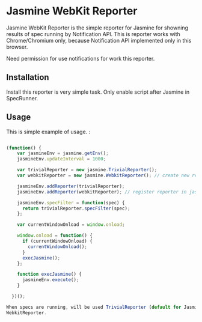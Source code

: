 # Jasmine WebKit Reporter

Jasmine WebKit Reporter is the simple reporter for Jasmine for showning results
of spec running by Notification API. This is reporter works with Chrome/Chromium
only, because Notification API implemented only in this browser.

Need permission for use notifications for work this reporter.

## Installation

Install this reporter is very simple task. Only enable script after Jasmine in
SpecRunner.

## Usage

This is simple example of usage. :

``` javascript

(function() {
    var jasmineEnv = jasmine.getEnv();
    jasmineEnv.updateInterval = 1000;

    var trivialReporter = new jasmine.TrivialReporter();
    var webkitReporter = new jasmine.WebkitReporter(); // create new reporter instance

    jasmineEnv.addReporter(trivialReporter);
    jasmineEnv.addReporter(webkitReporter); // register reporter in jasmineEnv

    jasmineEnv.specFilter = function(spec) {
      return trivialReporter.specFilter(spec);
    };

    var currentWindowOnload = window.onload;

    window.onload = function() {
      if (currentWindowOnload) {
        currentWindowOnload();
      }
      execJasmine();
    };

    function execJasmine() {
      jasmineEnv.execute();
    }

  })();

When specs are running, will be used TrivialReporter (default for Jasmine), and
WebkitReporter.
